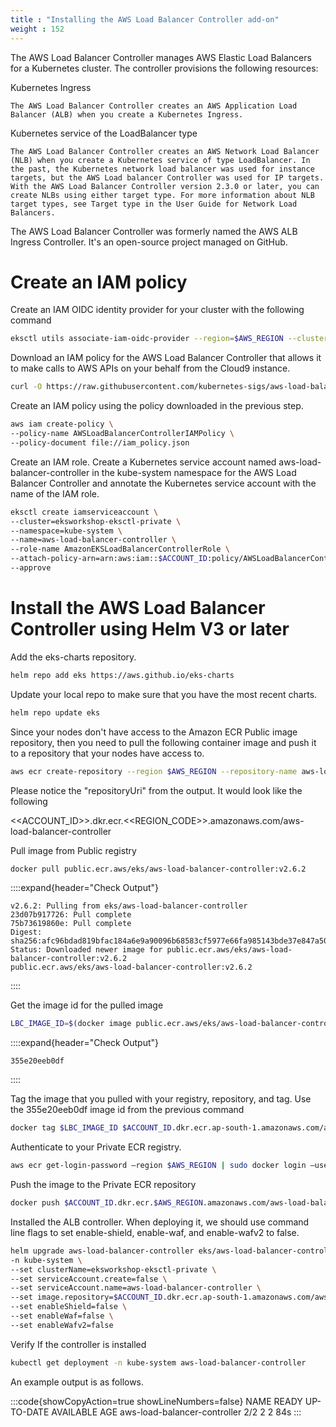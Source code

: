 ```yaml
---
title : "Installing the AWS Load Balancer Controller add-on"
weight : 152
---
```



The AWS Load Balancer Controller manages AWS Elastic Load Balancers for a Kubernetes cluster. The controller provisions the following resources:

Kubernetes Ingress

    The AWS Load Balancer Controller creates an AWS Application Load Balancer (ALB) when you create a Kubernetes Ingress.
Kubernetes service of the LoadBalancer type

    The AWS Load Balancer Controller creates an AWS Network Load Balancer (NLB) when you create a Kubernetes service of type LoadBalancer. In the past, the Kubernetes network load balancer was used for instance targets, but the AWS Load balancer Controller was used for IP targets. With the AWS Load Balancer Controller version 2.3.0 or later, you can create NLBs using either target type. For more information about NLB target types, see Target type in the User Guide for Network Load Balancers.

The AWS Load Balancer Controller was formerly named the AWS ALB Ingress Controller. It's an open-source project
managed on GitHub.

# Create an IAM policy

Create an IAM OIDC identity provider for your cluster with the following command


```bash
eksctl utils associate-iam-oidc-provider --region=$AWS_REGION --cluster=eksworkshop-eksctl-private --approve
```


Download an IAM policy for the AWS Load Balancer Controller that allows it to make calls to AWS APIs on your behalf from the Cloud9 instance.


```bash
curl -O https://raw.githubusercontent.com/kubernetes-sigs/aws-load-balancer-controller/v2.6.2/docs/install/iam_policy.json
```


Create an IAM policy using the policy downloaded in the previous step.


```bash
aws iam create-policy \
--policy-name AWSLoadBalancerControllerIAMPolicy \
--policy-document file://iam_policy.json
```


Create an IAM role. Create a Kubernetes service account named aws-load-balancer-controller in the kube-system namespace for the AWS Load Balancer Controller and annotate the Kubernetes service account with the name of the IAM role.


```bash
eksctl create iamserviceaccount \
--cluster=eksworkshop-eksctl-private \
--namespace=kube-system \
--name=aws-load-balancer-controller \
--role-name AmazonEKSLoadBalancerControllerRole \
--attach-policy-arn=arn:aws:iam::$ACCOUNT_ID:policy/AWSLoadBalancerControllerIAMPolicy \
--approve
```


# Install the AWS Load Balancer Controller using Helm V3 or later 

Add the eks-charts repository.


```bash
helm repo add eks https://aws.github.io/eks-charts
```


Update your local repo to make sure that you have the most recent charts.


```bash
helm repo update eks
```


Since your nodes don't have access to the Amazon ECR Public image repository, then you need to pull the following container image and push it to a repository that your nodes have access to.


```bash
aws ecr create-repository --region $AWS_REGION --repository-name aws-load-balancer-controller
```


Please notice the "repositoryUri" from the output. It would look like the following

<<ACCOUNT_ID>>.dkr.ecr.<<REGION_CODE>>.amazonaws.com/aws-load-balancer-controller

Pull image from Public registry


```bash
docker pull public.ecr.aws/eks/aws-load-balancer-controller:v2.6.2
```


::::expand{header="Check Output"}
```
v2.6.2: Pulling from eks/aws-load-balancer-controller
23d07b917726: Pull complete 
75b73619860e: Pull complete 
Digest: sha256:afc96bdad819bfac184a6e9a90096b68583cf5977e66fa985143bde37e847a50
Status: Downloaded newer image for public.ecr.aws/eks/aws-load-balancer-controller:v2.6.2
public.ecr.aws/eks/aws-load-balancer-controller:v2.6.2
```
::::

Get the image id for the pulled image


```bash
LBC_IMAGE_ID=$(docker image public.ecr.aws/eks/aws-load-balancer-controller:v2.6.2 -q)
```


::::expand{header="Check Output"}
```
355e20eeb0df
```
::::

Tag the image that you pulled with your registry, repository, and tag. Use the 355e20eeb0df image id from the previous command

```bash
docker tag $LBC_IMAGE_ID $ACCOUNT_ID.dkr.ecr.ap-south-1.amazonaws.com/aws-load-balancer-controller:v2.6.2
```


Authenticate to your Private ECR registry.


```bash
aws ecr get-login-password —region $AWS_REGION | sudo docker login —username AWS --password-stdin $ACCOUNT_ID.dkr.ecr.ap-south-1.amazonaws.com
```


Push the image to the Private ECR repository


```bash
docker push $ACCOUNT_ID.dkr.ecr.$AWS_REGION.amazonaws.com/aws-load-balancer-controller:v2.6.2
```


Installed the ALB controller. When deploying it, we should use command line flags to set enable-shield, enable-waf, and enable-wafv2 to false.


```bash
helm upgrade aws-load-balancer-controller eks/aws-load-balancer-controller \
-n kube-system \
--set clusterName=eksworkshop-eksctl-private \
--set serviceAccount.create=false \
--set serviceAccount.name=aws-load-balancer-controller \
--set image.repository=$ACCOUNT_ID.dkr.ecr.ap-south-1.amazonaws.com/aws-load-balancer-controller \
--set enableShield=false \
--set enableWaf=false \
--set enableWafv2=false
```


Verify If the controller is installed


```bash
kubectl get deployment -n kube-system aws-load-balancer-controller
```


An example output is as follows.

:::code{showCopyAction=true showLineNumbers=false}
NAME                           READY   UP-TO-DATE   AVAILABLE   AGE
aws-load-balancer-controller   2/2     2            2           84s
:::
